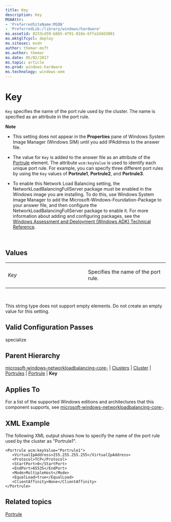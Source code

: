 ```yaml
---
title: Key
description: Key
MSHAttr:
- 'PreferredSiteName:MSDN'
- 'PreferredLib:/library/windows/hardware'
ms.assetid: 8233cd59-b8b5-4791-818e-6ffa2ddd3801
ms.mktglfcycl: deploy
ms.sitesec: msdn
author: themar-msft
ms.author: themar
ms.date: 05/02/2017
ms.topic: article
ms.prod: windows-hardware
ms.technology: windows-oem
---
```


# Key


`Key` specifies the name of the port rule used by the cluster. The name is specified as an attribute in the port rule.

**Note**  
-   This setting does not appear in the **Properties** pane of Windows System Image Manager (Windows SIM) until you add IPAddress to the answer file.

-   The value for `Key` is added to the answer file as an attribute of the [Portrule](microsoft-windows-networkloadbalancing-core-clusters-cluster-portrules-portrule.md) element. The attribute `wcm:keyValue` is used to identify each unique port rule. For example, you can specify three different port rules by using the `Key` values of **Portrule1**, **Portrule2**, and **Portrule3**.

-   To enable this Network Load Balancing setting, the NetworkLoadBalancingFullServer package must be enabled in the Windows image you are installing. To do this, use Windows System Image Manager to add the Microsoft-Windows-Foundation-Package to your answer file, and then configure the NetworkLoadBalancingFullServer package to enable it. For more information about adding and configuring packages, see the [Windows Assessment and Deployment (Windows ADK) Technical Reference](http://go.microsoft.com/fwlink/?LinkId=206587).

 

## Values


<table>
<colgroup>
<col width="50%" />
<col width="50%" />
</colgroup>
<tbody>
<tr class="odd">
<td><p><em>Key</em></p></td>
<td><p>Specifies the name of the port rule.</p></td>
</tr>
</tbody>
</table>

 

This string type does not support empty elements. Do not create an empty value for this setting.

## Valid Configuration Passes


specialize

## Parent Hierarchy


[microsoft-windows-networkloadbalancing-core-](microsoft-windows-networkloadbalancing-core.md) | [Clusters](microsoft-windows-networkloadbalancing-core-clusters.md) | [Cluster](microsoft-windows-networkloadbalancing-core-clusters-cluster.md) | [Portrules](microsoft-windows-networkloadbalancing-core-clusters-cluster-portrules.md) | [Portrule](microsoft-windows-networkloadbalancing-core-clusters-cluster-portrules-portrule.md) | **Key**

## Applies To


For a list of the supported Windows editions and architectures that this component supports, see [microsoft-windows-networkloadbalancing-core-](microsoft-windows-networkloadbalancing-core.md).

## XML Example


The following XML output shows how to specify the name of the port rule used by the cluster as "Portrule1".

```
<Portrule wcm:keyValue="Portrule1">
   <VirtualIpAddress>255.255.255.255</VirtualIpAddress>
   <Protocol>TCP</Protocol>
   <StartPort>0</StartPort>
   <EndPort>65535</EndPort>
   <Mode>MultipleHost</Mode>
   <EqualLoad>true</EqualLoad>
   <ClientAffinity>None</ClientAffinity>
</Portrule>
```

## Related topics


[Portrule](microsoft-windows-networkloadbalancing-core-clusters-cluster-portrules-portrule.md)

 

 







